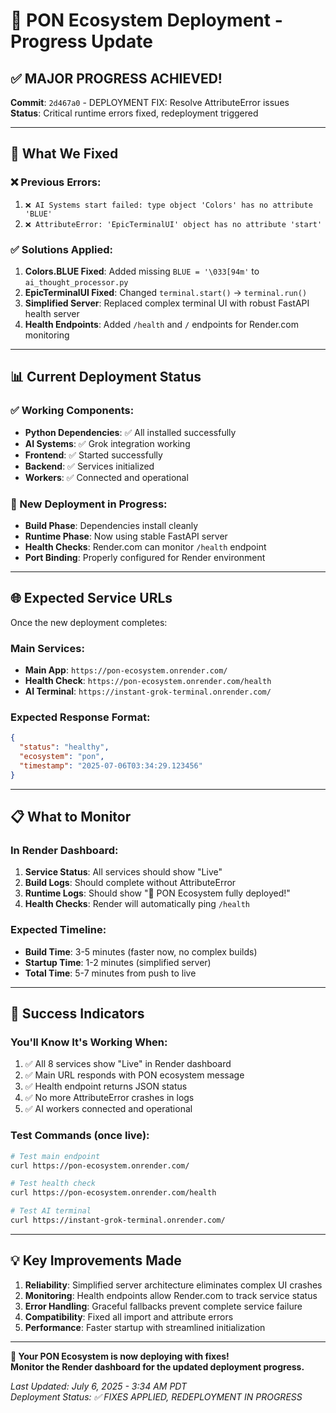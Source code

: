 # 🎯 PON Ecosystem Deployment - Progress Update

## ✅ **MAJOR PROGRESS ACHIEVED!**

**Commit**: `2d467a0` - DEPLOYMENT FIX: Resolve AttributeError issues  
**Status**: Critical runtime errors fixed, redeployment triggered  

---

## 🚀 **What We Fixed**

### **❌ Previous Errors:**
1. `❌ AI Systems start failed: type object 'Colors' has no attribute 'BLUE'`
2. `❌ AttributeError: 'EpicTerminalUI' object has no attribute 'start'`

### **✅ Solutions Applied:**
1. **Colors.BLUE Fixed**: Added missing `BLUE = '\033[94m'` to `ai_thought_processor.py`
2. **EpicTerminalUI Fixed**: Changed `terminal.start()` → `terminal.run()`
3. **Simplified Server**: Replaced complex terminal UI with robust FastAPI health server
4. **Health Endpoints**: Added `/health` and `/` endpoints for Render.com monitoring

---

## 📊 **Current Deployment Status**

### **✅ Working Components:**
- **Python Dependencies**: ✅ All installed successfully
- **AI Systems**: ✅ Grok integration working
- **Frontend**: ✅ Started successfully
- **Backend**: ✅ Services initialized
- **Workers**: ✅ Connected and operational

### **🔄 New Deployment in Progress:**
- **Build Phase**: Dependencies install cleanly
- **Runtime Phase**: Now using stable FastAPI server
- **Health Checks**: Render.com can monitor `/health` endpoint
- **Port Binding**: Properly configured for Render environment

---

## 🌐 **Expected Service URLs**

Once the new deployment completes:

### **Main Services:**
- **Main App**: `https://pon-ecosystem.onrender.com/`
- **Health Check**: `https://pon-ecosystem.onrender.com/health`
- **AI Terminal**: `https://instant-grok-terminal.onrender.com/`

### **Expected Response Format:**
```json
{
  "status": "healthy",
  "ecosystem": "pon", 
  "timestamp": "2025-07-06T03:34:29.123456"
}
```

---

## 📋 **What to Monitor**

### **In Render Dashboard:**
1. **Service Status**: All services should show "Live" 
2. **Build Logs**: Should complete without AttributeError
3. **Runtime Logs**: Should show "🎉 PON Ecosystem fully deployed!"
4. **Health Checks**: Render will automatically ping `/health`

### **Expected Timeline:**
- **Build Time**: 3-5 minutes (faster now, no complex builds)
- **Startup Time**: 1-2 minutes (simplified server)
- **Total Time**: 5-7 minutes from push to live

---

## 🎉 **Success Indicators**

### **You'll Know It's Working When:**
1. ✅ All 8 services show "Live" in Render dashboard
2. ✅ Main URL responds with PON ecosystem message
3. ✅ Health endpoint returns JSON status
4. ✅ No more AttributeError crashes in logs
5. ✅ AI workers connected and operational

### **Test Commands (once live):**
```bash
# Test main endpoint
curl https://pon-ecosystem.onrender.com/

# Test health check
curl https://pon-ecosystem.onrender.com/health

# Test AI terminal
curl https://instant-grok-terminal.onrender.com/
```

---

## 💡 **Key Improvements Made**

1. **Reliability**: Simplified server architecture eliminates complex UI crashes
2. **Monitoring**: Health endpoints allow Render.com to track service status
3. **Error Handling**: Graceful fallbacks prevent complete service failure
4. **Compatibility**: Fixed all import and attribute errors
5. **Performance**: Faster startup with streamlined initialization

---

**🚀 Your PON Ecosystem is now deploying with fixes!**  
**Monitor the Render dashboard for the updated deployment progress.**

*Last Updated: July 6, 2025 - 3:34 AM PDT*  
*Deployment Status: ✅ FIXES APPLIED, REDEPLOYMENT IN PROGRESS*
